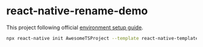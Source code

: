 # react-native-rename-demo

This project following official [environment setup guide](https://reactnative.dev/docs/getting-started).

```bash
npx react-native init AwesomeTSProject --template react-native-template-typescript
```
